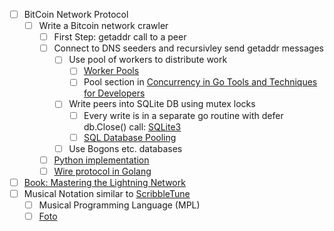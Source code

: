 - [ ] BitCoin Network Protocol
    - [ ] Write a Bitcoin network crawler
        - [ ] First Step: getaddr call to a peer
        - [ ] Connect to DNS seeders and recursivley send getaddr messages
            - [ ] Use pool of workers to distribute work
                - [ ] [Worker Pools](https://gobyexample.com/worker-pools)
                - [ ] Pool section in [Concurrency in Go Tools and Techniques for Developers](https://katherine.cox-buday.com/concurrency-in-go/)
            - [ ] Write peers into SQLite DB using mutex locks
                - [ ] Every write is in a separate go routine with defer db.Close() call: [SQLite3](https://github.com/mattn/go-sqlite3/blob/master/_example/simple/simple.go)
                - [ ] [SQL Database Pooling](https://koho.dev/understanding-go-and-databases-at-scale-connection-pooling-f301e56fa73)
            - [ ] Use Bogons etc. databases
        - [ ] [Python implementation](https://github.com/ayeowch/bitnodes/blob/master/protocol.py)
        - [ ] [Wire protocol in Golang](https://github.com/btcsuite/btcd/blob/master/wire/doc.go)
- [ ] [Book: Mastering the Lightning Network](https://github.com/lnbook/lnbook)
- [ ] Musical Notation similar to [ScribbleTune](https://scribbletune.com/)
    - [ ] Musical Programming Language (MPL)
    - [ ] [Foto](IMG_20230908_123746.jpg)
